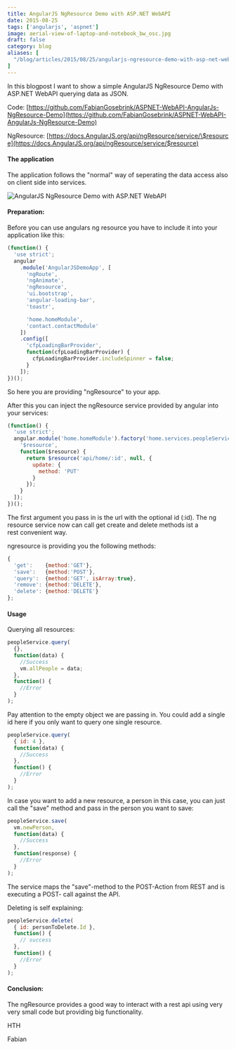 ```yaml
---
title: AngularJS NgResource Demo with ASP.NET WebAPI
date: 2015-08-25
tags: ['angularjs', 'aspnet']
image: aerial-view-of-laptop-and-notebook_bw_osc.jpg
draft: false
category: blog
aliases: [
  "/blog/articles/2015/08/25/angularjs-ngresource-demo-with-asp-net-webapi/",
]
---
```


In this blogpost I want to show a simple AngularJS NgResource Demo with ASP.NET WebAPI querying data as JSON.

Code: [https://github.com/FabianGosebrink/ASPNET-WebAPI-AngularJs-NgResource-Demo](https://github.com/FabianGosebrink/ASPNET-WebAPI-AngularJs-NgResource-Demo)

NgResource: [https://docs.AngularJS.org/api/ngResource/service/\$resource](https://docs.AngularJS.org/api/ngResource/service/$resource)

#### The application

The application follows the "normal" way of seperating the data access also on client side into services.

![AngularJS NgResource Demo with ASP.NET WebAPI](/img/articles/wp-content/uploads/2015/08/folders.png)

#### Preparation:

Before you can use angulars ng resource you have to include it into your application like this:

```javascript
(function() {
  'use strict';
  angular
    .module('AngularJSDemoApp', [
      'ngRoute',
      'ngAnimate',
      'ngResource',
      'ui.bootstrap',
      'angular-loading-bar',
      'toastr',

      'home.homeModule',
      'contact.contactModule'
    ])
    .config([
      'cfpLoadingBarProvider',
      function(cfpLoadingBarProvider) {
        cfpLoadingBarProvider.includeSpinner = false;
      }
    ]);
})();
```

So here you are providing "ngResource" to your app.

After this you can inject the ngResource service provided by angular into your services:

```javascript
(function() {
  'use strict';
  angular.module('home.homeModule').factory('home.services.peopleService', [
    '$resource',
    function($resource) {
      return $resource('api/home/:id', null, {
        update: {
          method: 'PUT'
        }
      });
    }
  ]);
})();
```

The first argument you pass in is the url with the optional id (:id). The ng resource service now can call get create and delete methods ist a rest convenient way.

ngresource is providing you the following methods:

```javascript
{
  'get':    {method:'GET'},
  'save':   {method:'POST'},
  'query':  {method:'GET', isArray:true},
  'remove': {method:'DELETE'},
  'delete': {method:'DELETE'}
};
```

#### Usage

Querying all resources:

```javascript
peopleService.query(
  {},
  function(data) {
    //Success
    vm.allPeople = data;
  },
  function() {
    //Error
  }
);
```

Pay attention to the empty object we are passing in. You could add a single id here if you only want to query one single resource.

```javascript
peopleService.query(
  { id: 4 },
  function(data) {
    //Success
  },
  function() {
    //Error
  }
);
```

In case you want to add a new resource, a person in this case, you can just call the "save" method and pass in the person you want to save:

```javascript
peopleService.save(
  vm.newPerson,
  function(data) {
    //Success
  },
  function(response) {
    //Error
  }
);
```

The service maps the "save"-method to the POST-Action from REST and is executing a POST- call against the API.

Deleting is self explaining:

```javascript
peopleService.delete(
  { id: personToDelete.Id },
  function() {
    // success
  },
  function() {
    //Error
  }
);
```

#### Conclusion:

The ngResource provides a good way to interact with a rest api using very very small code but providing big functionality.

HTH

Fabian
